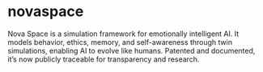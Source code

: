 # novaspace
Nova Space is a simulation framework for emotionally intelligent AI. It models behavior, ethics, memory, and self-awareness through twin simulations, enabling AI to evolve like humans. Patented and documented, it’s now publicly traceable for transparency and research.
